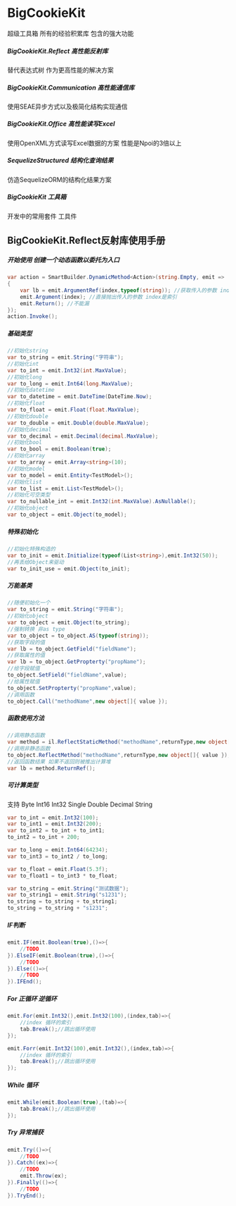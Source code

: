 # BigCookieKit
超级工具箱
所有的经验积累库 包含的强大功能

##### BigCookieKit.Reflect 高性能反射库

替代表达式树 作为更高性能的解决方案

##### BigCookieKit.Communication 高性能通信库

使用SEAE异步方式以及极简化结构实现通信

##### BigCookieKit.Office 高性能读写Excel

使用OpenXML方式读写Excel数据的方案 性能是Npoi的3倍以上

##### SequelizeStructured 结构化查询结果

仿造SequelizeORM的结构化结果方案

##### BigCookieKit 工具箱

开发中的常用套件 工具件




## BigCookieKit.Reflect反射库使用手册

##### 开始使用 创建一个动态函数以委托为入口
```csharp
var action = SmartBuilder.DynamicMethod<Action>(string.Empty, emit =>
{
    var lb = emit.ArgumentRef(index,typeof(string)); //获取传入的参数 index是传入参数的索引
    emit.Argument(index); //直接抛出传入的参数 index是索引
    emit.Return(); //不能漏
});
action.Invoke();
```

##### 基础类型
```csharp
//初始化string
var to_string = emit.String("字符串");
//初始化int
var to_int = emit.Int32(int.MaxValue);
//初始化long
var to_long = emit.Int64(long.MaxValue);
//初始化datetime
var to_datetime = emit.DateTime(DateTime.Now);
//初始化float
var to_float = emit.Float(float.MaxValue);
//初始化double
var to_double = emit.Double(double.MaxValue);
//初始化decimal
var to_decimal = emit.Decimal(decimal.MaxValue);
//初始化bool
var to_bool = emit.Boolean(true);
//初始化array
var to_array = emit.Array<string>(10);
//初始化model
var to_model = emit.Entity<TestModel>();
//初始化list
var to_list = emit.List<TestModel>();
//初始化可空类型
var to_nullable_int = emit.Int32(int.MaxValue).AsNullable();
//初始化object
var to_object = emit.Object(to_model);
```

##### 特殊初始化
```csharp
//初始化特殊构造的
var to_init = emit.Initialize(typeof(List<string>),emit.Int32(50));
//再丢给Object来驱动
var to_init_use = emit.Object(to_init);
```

##### 万能基类
```csharp
//随便初始化一个
var to_string = emit.String("字符串");
//初始化object
var to_object = emit.Object(to_string);
//强制转换 非as type
var to_object = to_object.AS(typeof(string));
//获取字段的值
var lb = to_object.GetField("fieldName");
//获取属性的值
var lb = to_object.GetPropterty("propName");
//给字段赋值
to_object.SetField("fieldName",value);
//给属性赋值
to_object.SetPropterty("propName",value);
//调用函数
to_object.Call("methodName",new object[]{ value });
```

##### 函数使用方法
```csharp
//调用静态函数
var method = il.ReflectStaticMethod("methodName",returnType,new object[]{ value });
//调用非静态函数
to_object.ReflectMethod("methodName",returnType,new object[]{ value });
//返回函数结果 如果不返回则被推出计算堆
var lb = method.ReturnRef();
```

##### 可计算类型
支持 Byte Int16 Int32 Single Double Decimal String
```csharp
var to_int = emit.Int32(100);
var to_int1 = emit.Int32(200);
var to_int2 = to_int + to_int1;
to_int2 = to_int + 200;

var to_long = emit.Int64(64234);
var to_int3 = to_int2 / to_long;

var to_float = emit.Float(5.3f);
var to_float1 = to_int3 * to_float;

var to_string = emit.String("测试数据");
var to_string1 = emit.String("s1231");
to_string = to_string + to_string1;
to_string = to_string + "s1231";
```

##### IF判断
```csharp
emit.IF(emit.Boolean(true),()=>{
	//TODO
}).ElseIF(emit.Boolean(true),()=>{
	//TODO
}).Else(()=>{
	//TODO
}).IFEnd();
```

##### For 正循环 逆循环
```csharp
emit.For(emit.Int32(),emit.Int32(100),(index,tab)=>{
	//index 循环的索引
	tab.Break();//跳出循环使用
});

emit.Forr(emit.Int32(100),emit.Int32(),(index,tab)=>{
	//index 循环的索引
	tab.Break();//跳出循环使用
});
```

##### While 循环
```csharp
emit.While(emit.Boolean(true),(tab)=>{
	tab.Break();//跳出循环使用
});
```

##### Try 异常捕获
```csharp
emit.Try(()=>{
	//TODO
}).Catch((ex)=>{
	//TODO
	emit.Throw(ex);
}).Finally(()=>{
	//TODO
}).TryEnd();
```